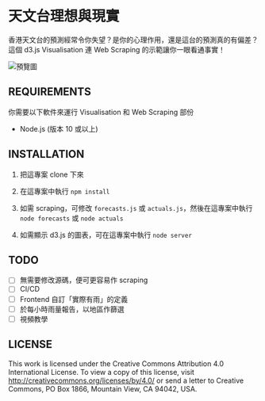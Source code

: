 # 天文台理想與現實

香港天文台的預測經常令你失望？是你的心理作用，還是這台的預測真的有偏差？這個 d3.js Visualisation 連 Web Scraping 的示範讓你一眼看通事實！

![預覽圖](https://raw.githubusercontent.com/teckyio/data-hko/master/201901-04.png)

## REQUIREMENTS

你需要以下軟件來運行 Visualisation 和 Web Scraping 部份

- Node.js (版本 10 或以上)

## INSTALLATION

1. 把這專案 clone 下來

2. 在這專案中執行 `npm install`

3. 如需 scraping，可修改 `forecasts.js` 或 `actuals.js`，然後在這專案中執行 `node forecasts` 或 `node actuals`

4. 如需顯示 d3.js 的圖表，可在這專案中執行 `node server`

## TODO

- [ ] 無需要修改源碼，便可更容易作 scraping 
- [ ] CI/CD
- [ ] Frontend 自訂「實際有雨」的定義
- [ ] 於每小時雨量報告，以地區作篩選
- [ ] 視頻教學

## LICENSE

This work is licensed under the Creative Commons Attribution 4.0 International License. To view a copy of this license, visit http://creativecommons.org/licenses/by/4.0/ or send a letter to Creative Commons, PO Box 1866, Mountain View, CA 94042, USA.